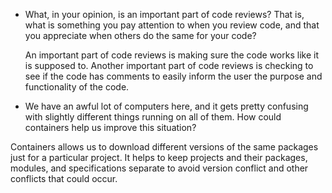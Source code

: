- What, in your opinion, is an important part of code reviews? That is, what is
  something you pay attention to when you review code, and that you appreciate
  when others do the same for your code?

  An important part of code reviews is making sure the code works like it is supposed to. 
  Another important part of code reviews is checking to see if the code has comments to easily inform the user the purpose and functionality of the code. 

 - We have an awful lot of computers here, and it gets pretty confusing with
  slightly different things running on all of them. How could containers help us
  improve this situation?

  Containers allows us to download different versions of the same packages just for a particular project. It helps to keep projects and their packages, modules, and specifications separate to avoid version conflict and other conflicts that could occur. 
  
   